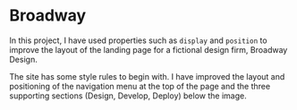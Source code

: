 
# Broadway

In this project, I have used properties such as  `display`  and  `position`  to improve the layout of the landing page for a fictional design firm, Broadway Design.

The site has some style rules to begin with. I have improved the layout and positioning of the navigation menu at the top of the page and the three supporting sections (Design, Develop, Deploy) below the image.